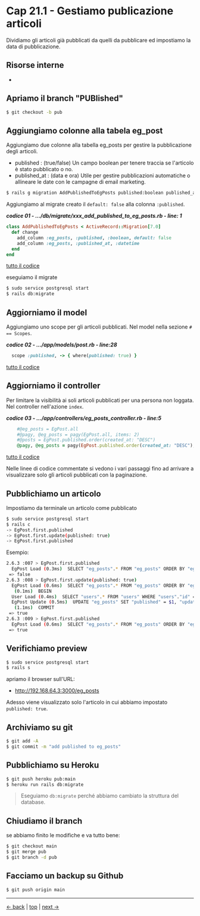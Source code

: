 # <a name="top"></a> Cap 21.1 - Gestiamo publicazione articoli

Dividiamo gli articoli già pubblicati da quelli da pubblicare ed impostiamo la data di pubblicazione.



## Risorse interne

- []()



## Apriamo il branch "PUBlished"

```bash
$ git checkout -b pub
```



## Aggiungiamo colonne alla tabela eg_post

Aggiungiamo due colonne alla tabella eg_posts per gestire la pubblicazione degli articoli.

- published      : (true/false) Un campo boolean per tenere traccia se l'articolo è stato pubblicato o no.
- published_at   : (data e ora) Utile per gestire pubblicazioni automatiche o allineare le date con le campagne di email marketing.

```bash
$ rails g migration AddPublishedToEgPosts published:boolean published_at:datetime
```

Aggiungiamo al migrate creato il `default: false` alla colonna `:published`.

***codice 01 - .../db/migrate/xxx_add_published_to_eg_posts.rb - line: 1***

```ruby
class AddPublishedToEgPosts < ActiveRecord::Migration[7.0]
  def change
    add_column :eg_posts, :published, :boolean, default: false
    add_column :eg_posts, :published_at, :datetime
  end
end
```

[tutto il codice](https://github.com/flaviobordonidev/leanpubabrandnewcms/blob/master/01-base/21-eg_posts_published/01_01-xxx_add_published_to_eg_posts.rb)

eseguiamo il migrate 

```bash
$ sudo service postgresql start
$ rails db:migrate
```



## Aggiorniamo il model

Aggiungiamo uno scope per gli articoli pubblicati.
Nel model nella sezione `# == Scopes`.

***codice 02 - .../app/models/post.rb - line:28***

```ruby
  scope :published, -> { where(published: true) }
```

[tutto il codice](https://github.com/flaviobordonidev/leanpubabrandnewcms/blob/master/01-base/21-eg_posts_published/01_02-models-post.rb)



## Aggiorniamo il controller

Per limitare la visibilità ai soli articoli pubblicati per una persona non loggata.
Nel controller nell'azione `index`.

***codice 03 - .../app/controllers/eg_posts_controller.rb - line:5***

```ruby
    #@eg_posts = EgPost.all
    #@pagy, @eg_posts = pagy(EgPost.all, items: 2)
    #@posts = EgPost.published.order(created_at: "DESC")
    @pagy, @eg_posts = pagy(EgPost.published.order(created_at: "DESC"), items: 2)
```

[tutto il codice](https://github.com/flaviobordonidev/leanpubabrandnewcms/blob/master/01-base/21-eg_posts_published/01_03-controllers-eg_posts_controller.rb)


Nelle linee di codice commentate si vedono i vari passaggi fino ad arrivare a visualizzare solo gli articoli pubblicati con la paginazione.



## Pubblichiamo un articolo

Impostiamo da terminale un articolo come pubblicato

```bash
$ sudo service postgresql start
$ rails c
-> EgPost.first.published
-> EgPost.first.update(published: true)
-> EgPost.first.published
```

Esempio:

```bash
2.6.3 :007 > EgPost.first.published
  EgPost Load (0.3ms)  SELECT "eg_posts".* FROM "eg_posts" ORDER BY "eg_posts"."id" ASC LIMIT $1  [["LIMIT", 1]]
 => false 
2.6.3 :008 > EgPost.first.update(published: true)
  EgPost Load (0.6ms)  SELECT "eg_posts".* FROM "eg_posts" ORDER BY "eg_posts"."id" ASC LIMIT $1  [["LIMIT", 1]]
   (0.1ms)  BEGIN
  User Load (0.4ms)  SELECT "users".* FROM "users" WHERE "users"."id" = $1 LIMIT $2  [["id", 1], ["LIMIT", 1]]
  EgPost Update (0.5ms)  UPDATE "eg_posts" SET "published" = $1, "updated_at" = $2 WHERE "eg_posts"."id" = $3  [["published", true], ["updated_at", "2020-02-07 09:22:47.171470"], ["id", 1]]
   (1.1ms)  COMMIT
 => true 
2.6.3 :009 > EgPost.first.published
  EgPost Load (0.6ms)  SELECT "eg_posts".* FROM "eg_posts" ORDER BY "eg_posts"."id" ASC LIMIT $1  [["LIMIT", 1]]
 => true 
```



## Verifichiamo preview

```bash
$ sudo service postgresql start
$ rails s
```

apriamo il browser sull'URL:

- http://192.168.64.3:3000/eg_posts

Adesso viene visualizzato solo l'articolo in cui abbiamo impostato `published: true`.



## Archiviamo su git

```bash
$ git add -A
$ git commit -m "add published to eg_posts"
```



## Pubblichiamo su Heroku

```bash
$ git push heroku pub:main
$ heroku run rails db:migrate
```

> Eseguiamo `db:migrate` perché abbiamo cambiato la struttura del database.



## Chiudiamo il branch

se abbiamo finito le modifiche e va tutto bene:

```bash
$ git checkout main
$ git merge pub
$ git branch -d pub
```



## Facciamo un backup su Github

```bash
$ git push origin main
```



---

[<- back](https://github.com/flaviobordonidev/leanpubabrandnewcms/blob/master/01-base/20-organize_models/01_00-organizing-our-models-it.md)
 | [top](#top) |
[next ->](https://github.com/flaviobordonidev/leanpubabrandnewcms/blob/master/01-base/21-eg_posts_published/02_00-publish-form-submit-it.md)
